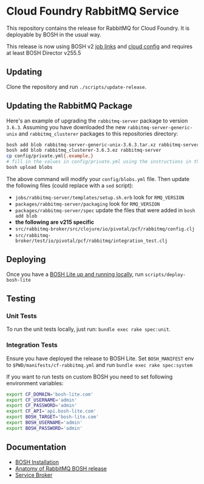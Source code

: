 # Cloud Foundry RabbitMQ Service

This repository contains the release for RabbitMQ for Cloud Foundry.
It is deployable by BOSH in the usual way.

This release is now using BOSH v2 [job links](https://bosh.io/docs/links.html) and [cloud config](https://bosh.io/docs/cloud-config.html) and requires at least BOSH Director v255.5

## Updating

Clone the repository and run `./scripts/update-release`.

## Updating the RabbitMQ Package

Here's an example of upgrading the `rabbitmq-server` package to version `3.6.3`.
Assuming you have downloaded the new `rabbitmq-server-generic-unix` and
`rabbitmq_clusterer` packages to this repositories directory:

```sh
bosh add blob rabbitmq-server-generic-unix-3.6.3.tar.xz rabbitmq-server
bosh add blob rabbitmq_clusterer-3.6.3.ez rabbitmq-server
cp config/private.yml{.example,}
# fill in the values in config/private.yml using the instructions in the file header
bosh upload blobs
```

The above command will modify your `config/blobs.yml` file. Then update the
following files (could replace with a `sed` script):

* `jobs/rabbitmq-server/templates/setup.sh.erb` look for `RMQ_VERSION`
* `packages/rabbitmq-server/packaging` look for `RMQ_VERSION`
* `packages/rabbitmq-server/spec` update the files that were added in `bosh add blob`
* **the following are v215 specific**
* `src/rabbitmq-broker/src/clojure/io/pivotal/pcf/rabbitmq/config.clj`
* `src/rabbitmq-broker/test/io/pivotal/pcf/rabbitmq/integration_test.clj`

## Deploying

Once you have a [BOSH Lite up and running locally](https://github.com/cloudfoundry/bosh-lite), run `scripts/deploy-bosh-lite`

## Testing

### Unit Tests

To run the unit tests locally, just run: `bundle exec rake spec:unit`.

### Integration Tests

Ensure you have deployed the release to BOSH Lite. Set `BOSH_MANIFEST` env to `$PWD/manifests/cf-rabbitmq.yml` and run `bundle exec rake spec:system`

If you want to run tests on custom BOSH you need to set following environment variables:

```sh
export CF_DOMAIN='bosh-lite.com'
export CF_USERNAME='admin'
export CF_PASSWORD='admin'
export CF_API='api.bosh-lite.com'
export BOSH_TARGET='bosh-lite.com'
export BOSH_USERNAME='admin'
export BOSH_PASSWORD='admin'
```

## Documentation

 * [BOSH Installation](docs/bosh_install.md)
 * [Anatomy of RabbitMQ BOSH release](docs/bosh_rabbitmq.md)
 * [Service Broker](docs/service_broker.md)
